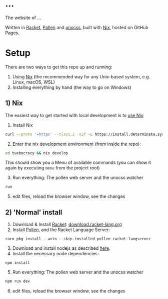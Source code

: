 # ...

The website of ...

Written in [Racket](https://racket-lang.org), [Pollen](https://pollenpub.com) and [unocss](https://unocss.dev), built with [Nix](https://nixos.org), hosted on GitHub Pages.

# Setup

There are two ways to get this repo up and running: 
1. Using [Nix](https://nixos.org) (the recommended way for any Unix-based system, e.g. Linux, macOS, WSL)
2. Installing everything by hand (the way to go on Windows)

## 1) Nix
The easiest way to get started with local development is to [use Nix](https://zero-to-nix.com/start/install):

1. Install Nix
```bash
curl --proto '=https' --tlsv1.2 -sSf -L https://install.determinate.systems/nix | sh -s -- install
```

2. Enter the nix development environment (from inside the repo):
```bash
cd tuebocracy && nix develop
```
This should show you a Menu of available commands (you can show it again by executing `menu` from the project root)

3. Run everything: The pollen web server and the unocss watcher 
```bash
run
```
5. edit files, reload the browser window, see the changes

## 2) 'Normal' install

1. Download & Install [Racket](https://racket-lang.org): [download.racket-lang.org](https://download.racket-lang.org)
2. Install [Pollen](https://pollenpub.com), and the Racket Language Server:
```shell
raco pkg install --auto --skip-installed pollen racket-langserver
```
3. Download and install nodejs as described [here](https://nodejs.org/en/download/package-manager).
4. Install the necessary node dependencies:
```shell
npm install
```
5. Run everything: The pollen web server and the unocss watcher 
```bash
npm run dev
```
6. edit files, reload the browser window, see the changes
